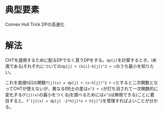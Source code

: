 # 典型要素

Convex Hull Trick
DPの高速化

# 解法

CHTを適用するために配るDPでなく貰うDPをする。`dp[i]`を計算するとき、i未満であるjそれぞれについての`dp[j] + (h[i]-h[j])^2 + c`のうち最小を知りたい。

これを直接h[i]の関数`f[j](x) = dp[j] + (x-h[j])^2 + c`とすると二次関数となってCHTが使えないが、異なるf同士の差は`x^2 + c`が打ち消されて一次関数的に変化する(`f[j](x)`の最小をつくるjを調べるためには`x^2`は無視できる)ことに着目すると、`f'[j](x) = dp[j] -2*h[j]*x + h[j]^2`を管理すればよいことが分かる。
